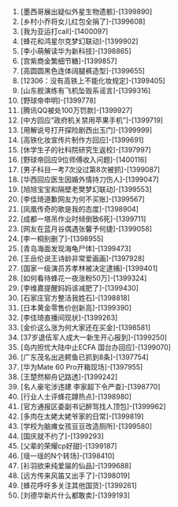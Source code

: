 
1. [墨西哥展出疑似外星生物遗骸]-[1399890]
1. [乡村小乔将女儿红包全捐了]-[1399608]
1. [我为亚运打call]-[1400097]
1. [蜂花和鸿星尔克梦幻联动]-[1399902]
1. [李小萌解读华为新科技]-[1398865]
1. [宫紫商金繁细节糖]-[1399857]
1. [高圆圆黑色连体阔腿裤造型]-[1399655]
1. [12306：没有高铁上不能化妆规定]-[1399405]
1. [山东舰演练有飞机坠毁系谣言]-[1399316]
1. [野球帝申明]-[1399778]
1. [腾讯QQ被处100万罚款]-[1399927]
1. [中方回应“政府机关禁用苹果手机”]-[1399719]
1. [用解说号打开探险剧西出玉门]-[1399999]
1. [高铁化妆宣传片制作方回应]-[1399691]
1. [休学生子的社科院研究生返校]-[1397997]
1. [野球帝回应9位师傅收入问题]-[1400116]
1. [男子科目一考7次没过第8次被抓]-[1399087]
1. [华西回应医生因婚外情持刀伤人]-[1399047]
1. [旭旭宝宝和隔壁老樊梦幻联动]-[1399553]
1. [李佳琦道歉网友为何不买账]-[1399567]
1. [凤凰传奇的歌是我的态度]-[1398904]
1. [成都一塔吊作业时倾倒致6死]-[1399711]
1. [网友在蓝月谷偶遇张馨予何捷]-[1399058]
1. [李一桐别删了]-[1398955]
1. [青岛海面发现海龟尸体]-[1399473]
1. [王岳伦说王诗龄非常爱画画]-[1397928]
1. [国家一级演员苏孝林被决定逮捕]-[1399401]
1. [如何看待蜂花一夜涨粉50万]-[1399324]
1. [李维嘉提醒妈妈该减肥了]-[1399430]
1. [石家庄官方整活我姓石]-[1398818]
1. [日本黄金零售价创新高]-[1399390]
1. [李佳琦直播间现状]-[1399263]
1. [金价这么涨为何大家还在买金]-[1398581]
1. [37岁退伍军人成大一新生开心报到]-[1399250]
1. [岛内担忧大陆中止ECFA 国台办回应]-[1399070]
1. [广东茂名出逃鳄鱼已抓到8条]-[1397754]
1. [华为Mate 60 Pro开箱现场]-[1397955]
1. [王楚然柳舟记路透]-[1399242]
1. [名人豪宅涉违建 李家超下令严查]-[1398770]
1. [行业人士评蜂花蹲热点]-[1398980]
1. [官方通报区委副书记醉驾找人顶包]-[1399962]
1. [多肉在太姥太姥爷家的日常]-[1399819]
1. [学校为脑瘫女孩豆豆改造厕所]-[1399580]
1. [国庆就不约了]-[1399293]
1. [父辈的荣耀cp好甜]-[1399187]
1. [瑶一瑶的N个转场]-[1398410]
1. [衫羽欲来纯爱届的仙品]-[1399688]
1. [远方传来风笛又出手了]-[1398019]
1. [蜂花呼吁多关注其他国货]-[1399261]
1. [刘德华新片什么都敢卖]-[1399193]
